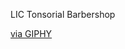
LIC Tonsorial Barbershop 

<a href="https://giphy.com/gifs/gLE7fGcUKfuu72nzFF">via GIPHY</a></p>


